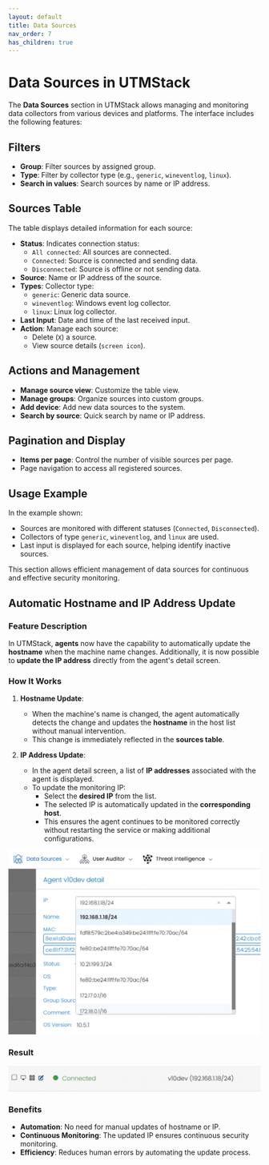 ```yaml
---
layout: default
title: Data Sources
nav_order: 7
has_children: true
---
```


# Data Sources in UTMStack

The **Data Sources** section in UTMStack allows managing and monitoring data collectors from various devices and platforms. The interface includes the following features:

## Filters
- **Group**: Filter sources by assigned group.
- **Type**: Filter by collector type (e.g., `generic`, `wineventlog`, `linux`).
- **Search in values**: Search sources by name or IP address.

## Sources Table
The table displays detailed information for each source:
- **Status**: Indicates connection status:
  - `All connected`: All sources are connected.
  - `Connected`: Source is connected and sending data.
  - `Disconnected`: Source is offline or not sending data.
- **Source**: Name or IP address of the source.
- **Types**: Collector type:
  - `generic`: Generic data source.
  - `wineventlog`: Windows event log collector.
  - `linux`: Linux log collector.
- **Last Input**: Date and time of the last received input.
- **Action**: Manage each source:
  - Delete (`X`) a source.
  - View source details (`screen icon`).

## Actions and Management
- **Manage source view**: Customize the table view.
- **Manage groups**: Organize sources into custom groups.
- **Add device**: Add new data sources to the system.
- **Search by source**: Quick search by name or IP address.

## Pagination and Display
- **Items per page**: Control the number of visible sources per page.
- Page navigation to access all registered sources.

## Usage Example
In the example shown:
- Sources are monitored with different statuses (`Connected`, `Disconnected`).
- Collectors of type `generic`, `wineventlog`, and `linux` are used.
- Last input is displayed for each source, helping identify inactive sources.

This section allows efficient management of data sources for continuous and effective security monitoring.


## Automatic Hostname and IP Address Update

### Feature Description
In UTMStack, **agents** now have the capability to automatically update the **hostname** when the machine name changes. Additionally, it is now possible to **update the IP address** directly from the agent's detail screen.

### How It Works
1. **Hostname Update**:
   - When the machine's name is changed, the agent automatically detects the change and updates the **hostname** in the host list without manual intervention.
   - This change is immediately reflected in the **sources table**.

2. **IP Address Update**:
   - In the agent detail screen, a list of **IP addresses** associated with the agent is displayed.
   - To update the monitoring IP:
     - Select the **desired IP** from the list.
     - The selected IP is automatically updated in the **corresponding host**.
     - This ensures the agent continues to be monitored correctly without restarting the service or making additional configurations.

<img title="Collectors" alt="Collectors" src="../Images/selectip.png">

### Result

<img title="Collectors" alt="Collectors" src="../Images/selectipchanges.png">

### Benefits
- **Automation**: No need for manual updates of hostname or IP.
- **Continuous Monitoring**: The updated IP ensures continuous security monitoring.
- **Efficiency**: Reduces human errors by automating the update process.